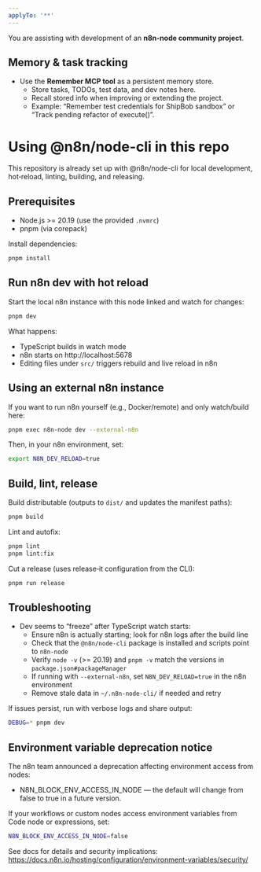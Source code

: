 ```yaml
---
applyTo: '**'
---
```

You are assisting with development of an **n8n-node community project**.  


## Memory & task tracking
- Use the **Remember MCP tool** as a persistent memory store.
  - Store tasks, TODOs, test data, and dev notes here.
  - Recall stored info when improving or extending the project.
  - Example: “Remember test credentials for ShipBob sandbox” or “Track pending refactor of execute()”.

# Using @n8n/node-cli in this repo

This repository is already set up with @n8n/node-cli for local development, hot‑reload, linting, building, and releasing.

## Prerequisites

- Node.js >= 20.19 (use the provided `.nvmrc`)
- pnpm (via corepack)

Install dependencies:

```bash
pnpm install
```

## Run n8n dev with hot reload

Start the local n8n instance with this node linked and watch for changes:

```bash
pnpm dev
```

What happens:
- TypeScript builds in watch mode
- n8n starts on http://localhost:5678
- Editing files under `src/` triggers rebuild and live reload in n8n

## Using an external n8n instance

If you want to run n8n yourself (e.g., Docker/remote) and only watch/build here:

```bash
pnpm exec n8n-node dev --external-n8n
```

Then, in your n8n environment, set:

```bash
export N8N_DEV_RELOAD=true
```

## Build, lint, release

Build distributable (outputs to `dist/` and updates the manifest paths):

```bash
pnpm build
```

Lint and autofix:

```bash
pnpm lint
pnpm lint:fix
```

Cut a release (uses release‑it configuration from the CLI):

```bash
pnpm run release
```

## Troubleshooting

- Dev seems to “freeze” after TypeScript watch starts:
  - Ensure n8n is actually starting; look for n8n logs after the build line
  - Check that the `@n8n/node-cli` package is installed and scripts point to `n8n-node`
  - Verify `node -v` (>= 20.19) and `pnpm -v` match the versions in `package.json#packageManager`
  - If running with `--external-n8n`, set `N8N_DEV_RELOAD=true` in the n8n environment
  - Remove stale data in `~/.n8n-node-cli/` if needed and retry

If issues persist, run with verbose logs and share output:

```bash
DEBUG=* pnpm dev
```

## Environment variable deprecation notice

The n8n team announced a deprecation affecting environment access from nodes:

- N8N_BLOCK_ENV_ACCESS_IN_NODE — the default will change from false to true in a future version.

If your workflows or custom nodes access environment variables from Code node or expressions, set:

```bash
N8N_BLOCK_ENV_ACCESS_IN_NODE=false
```

See docs for details and security implications:
https://docs.n8n.io/hosting/configuration/environment-variables/security/
